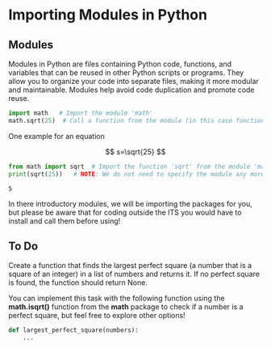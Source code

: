 # Importing Modules in Python
## Modules

Modules in Python are files containing Python code, functions, and variables that can be reused in other Python scripts or programs. 
They allow you to organize your code into separate files, making it more modular and maintainable. Modules help avoid code duplication and promote code reuse.


```python
import math   # Import the module 'math'
math.sqrt(25)  # Call a function from the module (in this case function 'sqrt' from the module 'math')
```
One example for an equation

$$ s=\sqrt{25} $$

```python
from math import sqrt  # Import the function 'sqrt' from the module 'math'
print(sqrt(25))   # NOTE: We do not need to specify the module any more! (Be aware of naming conflicts)
```
```
5
```
In there introductory modules, we will be importing the packages for you, but please be aware that for coding outside the ITS you would have to install and call them before using!

## To Do 

Create a function that finds the largest perfect square (a number that is a square of an integer) in a list of numbers and returns it. If no perfect square is found, the function should return None. 

You can implement this task with the following function using the **math.isqrt()** function from the **math** package to check if a number is a perfect square, but feel free to explore other options!

```python
def largest_perfect_square(numbers):
    ...
```